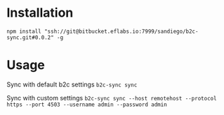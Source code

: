 # Installation

`npm install "ssh://git@bitbucket.eflabs.io:7999/sandiego/b2c-sync.git#0.0.2" -g`

# Usage

Sync with default b2c settings
`b2c-sync sync`

Sync with custom settings
`b2c-sync sync --host remotehost --protocol https --port 4503 --username admin --password admin`